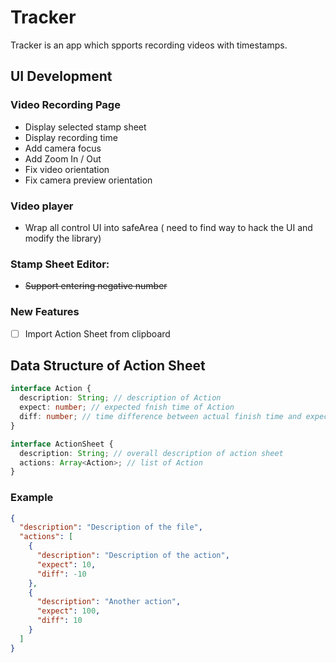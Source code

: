 # Tracker

Tracker is an app which spports recording videos with timestamps.
## UI Development

### Video Recording Page
- Display selected stamp sheet
- Display recording time
- Add camera focus
- Add Zoom In / Out
- Fix video orientation
- Fix camera preview orientation 

### Video player
- Wrap all control UI into safeArea ( need to find way to hack the UI and modify the library)

### Stamp Sheet Editor:
- ~~Support entering negative number~~

### New Features

 - [ ] Import Action Sheet from clipboard
## Data Structure of Action Sheet

```typescript
interface Action {
  description: String; // description of Action
  expect: number; // expected fnish time of Action
  diff: number; // time difference between actual finish time and expected
}

interface ActionSheet {
  description: String; // overall description of action sheet
  actions: Array<Action>; // list of Action
}
```

### Example
```json
{
  "description": "Description of the file",
  "actions": [
    {
      "description": "Description of the action",
      "expect": 10,
      "diff": -10
    },
    {
      "description": "Another action",
      "expect": 100,
      "diff": 10
    }
  ]
}
```

